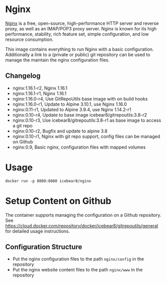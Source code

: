 # Nginx
[Nginx](https://www.nginx.com/) is a free, open-source, high-performance HTTP server and reverse proxy, as well as an IMAP/POP3 proxy server. Nginx is known for its high performance, stability, rich feature set, simple configuration, and low resource consumption.

This image contains everything to run Nginx with a basic configuration.
Additionally a link to a (private or public) git repository can be used to manage the maintain the nginx configuration files.

##  Changelog
* nginx:1.16.1-r2, Nginx 1.16.1
* nginx:1.16.1-r1, Nginx 1.16.1
* nginx:1.16.0-r4, Use GitRepoUtils base image with on build hooks
* nginx:1.16.0-r1, Update to Alpine 3.10.1, use Nginx 1.16.0
* nginx:0.11-r1, Updated to Alpine 3.9.4, use Nginx 1.14.2-r1
* nginx:0.10-r4, Update to base image icebear8/gitrepoutils:3.8-r2
* nginx:0.10-r3, Use icebear8/gitrepoutils:3.8-r1 as base image to access a git repo
* nginx:0.10-r2, Bugfix and update to alpine 3.8
* nginx:0.10-r1, Nginx with git repo support, config files can be managed on Github
* nginx:0.9, Basic nginx, configuration files with mapped volumes

# Usage
`docker run -p 8080:8080 icebear8/nginx`

# Setup Content on Github
The container supports managing the configuration on a Github repository.
See https://cloud.docker.com/repository/docker/icebear8/gitrepoutils/general for detailed usage instructions.

##  Configuration Structure
* Put the nginx configuration files to the path `nginx/config` in the repository
* Put the nginx website content files to the path `nginx/www` in the repository
